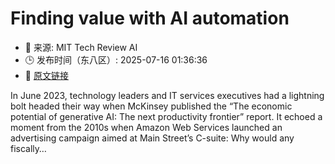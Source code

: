 # Finding value with AI automation
- 📅 来源: MIT Tech Review AI
- 🕒 发布时间（东八区）: 2025-07-16 01:36:36
- 🔗 [原文链接](https://www.technologyreview.com/2025/07/15/1119978/finding-value-with-ai-automation/)

In June 2023, technology leaders and IT services executives had a lightning bolt headed their way when McKinsey published the “The economic potential of generative AI: The next productivity frontier” report. It echoed a moment from the 2010s when Amazon Web Services launched an advertising campaign aimed at Main Street’s C-suite: Why would any fiscally&#8230;